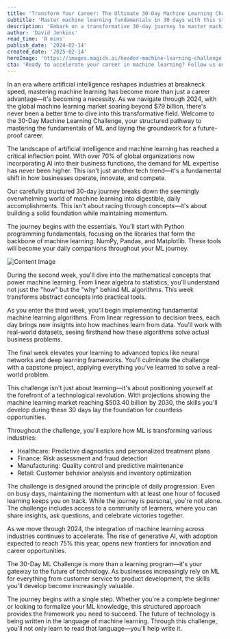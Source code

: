 ```yaml
---
title: 'Transform Your Career: The Ultimate 30-Day Machine Learning Challenge'
subtitle: 'Master machine learning fundamentals in 30 days with this structured learning path'
description: 'Embark on a transformative 30-day journey to master machine learning fundamentals. With the ML market exceeding $79 billion in 2024, this structured challenge offers a clear path to developing essential skills through daily progress, hands-on projects, and community support. Learn how ML is revolutionizing industries and position yourself at the forefront of technological innovation.'
author: 'David Jenkins'
read_time: '8 mins'
publish_date: '2024-02-14'
created_date: '2025-02-14'
heroImage: 'https://images.magick.ai/header-machine-learning-challenge.jpg'
cta: 'Ready to accelerate your career in machine learning? Follow us on LinkedIn for daily insights, expert tips, and exclusive resources that will supercharge your 30-day challenge journey!'
---
```


In an era where artificial intelligence reshapes industries at breakneck speed, mastering machine learning has become more than just a career advantage—it's becoming a necessity. As we navigate through 2024, with the global machine learning market soaring beyond $79 billion, there's never been a better time to dive into this transformative field. Welcome to the 30-Day Machine Learning Challenge, your structured pathway to mastering the fundamentals of ML and laying the groundwork for a future-proof career.

The landscape of artificial intelligence and machine learning has reached a critical inflection point. With over 70% of global organizations now incorporating AI into their business functions, the demand for ML expertise has never been higher. This isn't just another tech trend—it's a fundamental shift in how businesses operate, innovate, and compete.

Our carefully structured 30-day journey breaks down the seemingly overwhelming world of machine learning into digestible, daily accomplishments. This isn't about racing through concepts—it's about building a solid foundation while maintaining momentum.

The journey begins with the essentials. You'll start with Python programming fundamentals, focusing on the libraries that form the backbone of machine learning: NumPy, Pandas, and Matplotlib. These tools will become your daily companions throughout your ML journey.

![Content Image](https://i.magick.ai/PIXE/1738406181200_magick_img.webp)

During the second week, you'll dive into the mathematical concepts that power machine learning. From linear algebra to statistics, you'll understand not just the "how" but the "why" behind ML algorithms. This week transforms abstract concepts into practical tools.

As you enter the third week, you'll begin implementing fundamental machine learning algorithms. From linear regression to decision trees, each day brings new insights into how machines learn from data. You'll work with real-world datasets, seeing firsthand how these algorithms solve actual business problems.

The final week elevates your learning to advanced topics like neural networks and deep learning frameworks. You'll culminate the challenge with a capstone project, applying everything you've learned to solve a real-world problem.

This challenge isn't just about learning—it's about positioning yourself at the forefront of a technological revolution. With projections showing the machine learning market reaching $503.40 billion by 2030, the skills you'll develop during these 30 days lay the foundation for countless opportunities.

Throughout the challenge, you'll explore how ML is transforming various industries:
- Healthcare: Predictive diagnostics and personalized treatment plans
- Finance: Risk assessment and fraud detection
- Manufacturing: Quality control and predictive maintenance
- Retail: Customer behavior analysis and inventory optimization

The challenge is designed around the principle of daily progression. Even on busy days, maintaining the momentum with at least one hour of focused learning keeps you on track. While the journey is personal, you're not alone. The challenge includes access to a community of learners, where you can share insights, ask questions, and celebrate victories together.

As we move through 2024, the integration of machine learning across industries continues to accelerate. The rise of generative AI, with adoption expected to reach 75% this year, opens new frontiers for innovation and career opportunities.

The 30-Day ML Challenge is more than a learning program—it's your gateway to the future of technology. As businesses increasingly rely on ML for everything from customer service to product development, the skills you'll develop become increasingly valuable.

The journey begins with a single step. Whether you're a complete beginner or looking to formalize your ML knowledge, this structured approach provides the framework you need to succeed. The future of technology is being written in the language of machine learning. Through this challenge, you'll not only learn to read that language—you'll help write it.
